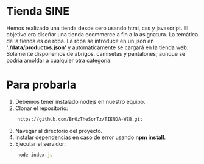 # Tienda SINE

Hemos realizado una tienda desde cero usando html, css y javascript.
El objetivo era diseñar una tienda ecommerce a fin a la asignatura. 
La temática de la tienda es de ropa. La ropa se introduce en un json en **'./data/productos.json'** y automáticamente se cargará en la tienda web.
Solamente disponemos de abrigos, camisetas y pantalones; aunque se podría amoldar a cualquier otra categoría.

# Para probarla

1. Debemos tener instalado nodejs en nuestro equipo.
2. Clonar el repositorio:
```sh
    https://github.com/BrOzTheSorTz/TIENDA-WEB.git
```
3. Navegar al directorio del proyecto.
4. Instalar dependencias en caso de error usando **npm install**.
5. Ejecutar el servidor:
```js
    node index.js
```
